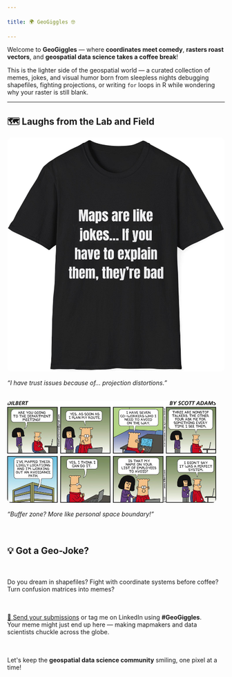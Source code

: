 ```yaml
---

title: 🌍 GeoGiggles 🤓

---
```



Welcome to **GeoGiggles** — where **coordinates meet comedy**, **rasters roast vectors**, and **geospatial data science takes a coffee break**!

This is the lighter side of the geospatial world — a curated collection of memes, jokes, and visual humor born from sleepless nights debugging shapefiles, fighting projections, or writing `for` loops in R while wondering why your raster is still blank.

---

## 🗺️ Laughs from the Lab and Field

<div class="gallery" style="display: flex; flex-wrap: wrap; gap: 20px; justify-content: flex-start;">

  <div style="flex: 1 1 300px;">
    <img src="/assets/img/gis1.jpg" alt="Map joke 1" style="width: 100%; border-radius: 10px;">
    <p><em>“I have trust issues because of... projection distortions.”</em></p>
  </div>

  <div style="flex: 1 1 300px;">
    <img src="/assets/img/gis2.jpg" alt="Map joke 2" style="width: 100%; border-radius: 10px;">
    <p><em>“Buffer zone? More like personal space boundary!”</em></p>
  </div>

---

## 💡 Got a Geo-Joke?

Do you dream in shapefiles? Fight with coordinate systems before coffee? Turn confusion matrices into memes?

[📩 Send your submissions](mailto:pratiregmi78@gmail.com) or tag me on LinkedIn using **#GeoGiggles**.  
Your meme might just end up here — making mapmakers and data scientists chuckle across the globe.

Let's keep the **geospatial data science community** smiling, one pixel at a time!
